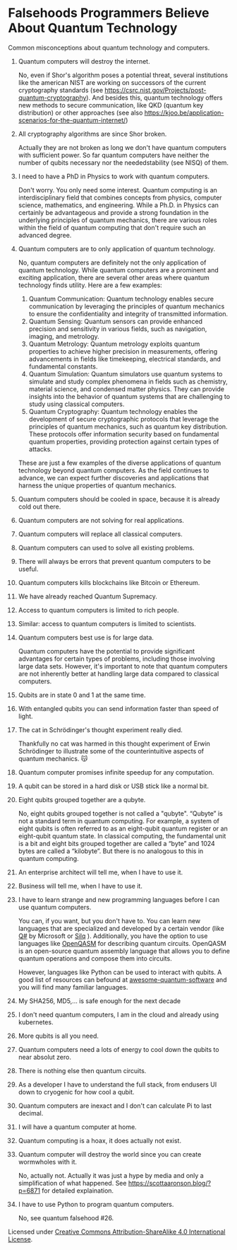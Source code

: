 # Falsehoods Programmers Believe About Quantum Technology

Common misconceptions about quantum technology and computers.

1. Quantum computers will destroy the internet.

   No, even if Shor's algorithm poses a potential threat, several institutions like the american NIST are working on successors of the current cryptography standards (see https://csrc.nist.gov/Projects/post-quantum-cryptography). And besides this, quantum technology offers new methods to secure communication, like QKD (quantum key distribution) or other approaches (see also https://kjoo.be/application-scenarios-for-the-quantum-internet/)
   
2. All cryptography algorithms are since Shor broken.

   Actually they are not broken as long we don't have quantum computers with sufficient power. So far quantum computers have neither the number of qubits necessary nor the neededstability (see NISQ) of them. 
   
3. I need to have a PhD in Physics to work with quantum computers.

   Don't worry. You only need some interest. Quantum computing is an interdisciplinary field that combines concepts from physics, computer science, mathematics, and engineering. While a Ph.D. in Physics can certainly be advantageous and provide a strong foundation in the underlying principles of quantum mechanics, there are various roles within the field of quantum computing that don't require such an advanced degree.
   
5. Quantum computers are to only application of quantum technology.

   No, quantum computers are definitely not the only application of quantum technology. While quantum computers are a prominent and exciting application, there are several other areas where quantum technology finds utility. Here are a few examples:
      1. Quantum Communication: Quantum technology enables secure communication by leveraging the principles of quantum mechanics to ensure the confidentiality and integrity of transmitted information.
      2. Quantum Sensing: Quantum sensors can provide enhanced precision and sensitivity in various fields, such as navigation, imaging, and metrology.
      3. Quantum Metrology: Quantum metrology exploits quantum properties to achieve higher precision in measurements, offering advancements in fields like timekeeping, electrical standards, and fundamental constants.
      4. Quantum Simulation: Quantum simulators use quantum systems to simulate and study complex phenomena in fields such as chemistry, material science, and condensed matter physics. They can provide insights into the behavior of quantum systems that are challenging to study using classical computers.
      5. Quantum Cryptography: Quantum technology enables the development of secure cryptographic protocols that leverage the principles of quantum mechanics, such as quantum key distribution. These protocols offer information security based on fundamental quantum properties, providing protection against certain types of attacks.

   These are just a few examples of the diverse applications of quantum technology beyond quantum computers. As the field continues to advance, we can expect further discoveries and applications that harness the unique properties of quantum mechanics.
   
7. Quantum computers should be cooled in space, because it is already cold out there.
8. Quantum computers are not solving for real applications.
9. Quantum computers will replace all classical computers.
10. Quantum computers can used to solve all existing problems.
11. There will always be errors that prevent quantum computers to be useful.
12. Quantum computers kills blockchains like Bitcoin or Ethereum.
13. We have already reached Quantum Supremacy.
14. Access to quantum computers is limited to rich people.

15. Similar: access to quantum computers is limited to scientists.

16. Quantum computers best use is for large data.

    Quantum computers have the potential to provide significant advantages for certain types of problems, including those involving large data sets. However, it's important to note that quantum computers are not inherently better at handling large data compared to classical computers.

17. Qubits are in state 0 and 1 at the same time.

18. With entangled qubits you can send information faster than speed of light.

19. The cat in Schrödinger's thought experiment really died.

    Thankfully no cat was harmed in this thought experiment of Erwin Schrödinger to illustrate some of the counterintuitive aspects of quantum mechanics. 😽

21. Quantum computer promises infinite speedup for any computation.
22. A qubit can be stored in a hard disk or USB stick like a normal bit.
23. Eight qubits grouped together are a qubyte.

    No, eight qubits grouped together is not called a "qubyte". “Qubyte” is not a standard term in quantum computing. For example, a system of eight qubits is often referred to as an eight-qubit quantum register or an eight-qubit quantum state. In classical computing, the fundamental unit is a bit and eight bits grouped together are called a “byte” and 1024 bytes are called a “kilobyte”. But there is no analogous to this in quantum computing.    
25. An enterprise architect will tell me, when I have to use it. 
26. Business will tell me, when I have to use it.

27. I have to learn strange and new programming languages before I can use quantum computers.

    You can, if you want, but you don't have to. You can learn new languages that are specialized and developed by a certain vendor (like [Q#](https://azure.microsoft.com/en-us/resources/development-kit/quantum-computing/) by Microsoft or [Silq](https://silq.ethz.ch/) ). Additionally, you have the option to use languages like [OpenQASM](https://github.com/openqasm/) for describing quantum circuits. OpenQASM is an open-source quantum assembly language that allows you to define quantum operations and compose them into circuits.

    However, languages like Python can be used to interact with qubits. A good list of resources can befound at [awesome-quantum-software](https://github.com/qosf/awesome-quantum-software) and you will find many familiar languages.

28. My SHA256, MD5,... is safe enough for the next decade 

    
29. I don't need quantum computers, I am in the cloud and already using kubernetes.
30. More qubits is all you need. 
31. Quantum computers need a lots of energy to cool down the qubits to near absolut zero.
32. There is nothing else then quantum circuits.
33. As a developer I have to understand the full stack, from endusers UI down to cryogenic for how cool a qubit.
34. Quantum computers are inexact and I don't can calculate Pi to last decimal.
35. I will have a quantum computer at home.
36. Quantum computing is a hoax, it does actually not exist. 
37. Quantum computer will destroy the world since you can create wormwholes with it.

    No, actually not. Actually it was just a hype by media and only a simplification of what happened. See https://scottaaronson.blog/?p=6871 for detailed explaination.

38. I have to use Python to program quantum computers.
    
      No, see quantum falsehood #26.



Licensed under [Creative Commons Attribution-ShareAlike 4.0 International License](http://creativecommons.org/licenses/by-sa/4.0/).
